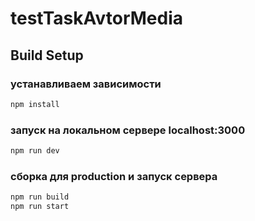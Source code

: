 # testTaskAvtorMedia

## Build Setup

### устанавливаем зависимости
```bash
npm install
```

### запуск на локальном сервере localhost:3000
```bash
npm run dev
```

### сборка для production и запуск сервера
```bash
npm run build
npm run start
```
